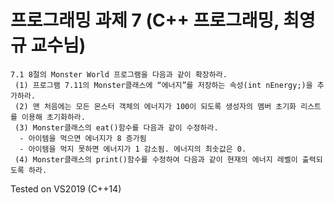 프로그래밍 과제 7 (C++ 프로그래밍, 최영규 교수님)
=============
```
7.1 8절의 Monster World 프로그램을 다음과 같이 확장하라.
 (1) 프로그램 7.11의 Monster클래스에 “에너지”를 저장하는 속성(int nEnergy;)을 추가하라.
 (2) 맨 처음에는 모든 몬스터 객체의 에너지가 100이 되도록 생성자의 멤버 초기화 리스트를 이용해 초기화하라.
 (3) Monster클래스의 eat()함수를 다음과 같이 수정하라.
  - 아이템을 먹으면 에너지가 8 증가됨
  - 아이템을 먹지 못하면 에너지가 1 감소됨. 에너지의 최솟값은 0.
 (4) Monster클래스의 print()함수를 수정하여 다음과 같이 현재의 에너지 레벨이 출력되도록 하라.
```
Tested on VS2019 (C++14)
